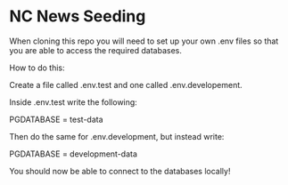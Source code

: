 # NC News Seeding

When cloning this repo you will need to set up your own .env files so that you are able to access the required databases.

How to do this:

Create a file called .env.test and one called .env.developement.

Inside .env.test write the following:

PGDATABASE = test-data

Then do the same for .env.development, but instead write:

PGDATABASE = development-data

You should now be able to connect to the databases locally!

